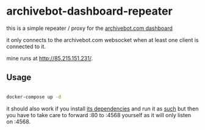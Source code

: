 # archivebot-dashboard-repeater

this is a simple repeater / proxy for the [archivebot.com dashboard](http://archivebot.com)

it only connects to the archivebot.com websocket when at least one client is connected to it.

mine runs at <http://85.215.151.231/>.

## Usage

```bash

docker-compose up -d

```

it should also work if you install [its dependencies](ws-repeater/requirements.txt) and run it as [such](ws-repeater/Dockerfile#L8) but then you have to take care to forward :80 to :4568 yourself as it will only listen on :4568.
